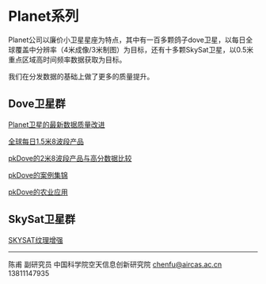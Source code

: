 # Planet系列

Planet公司以廉价小卫星星座为特点，其中有一百多颗鸽子dove卫星，以每日全球覆盖中分辨率（4米成像/3米制图）为目标，还有十多颗SkySat卫星，以0.5米重点区域高时间频率数据获取为目标。

我们在分发数据的基础上做了更多的质量提升。

## Dove卫星群

[Planet卫星的最新数据质量改进](discuss/discuss_superdove.html)

[全球每日1.5米8波段产品](discuss/discuss_superdove_x2.html)

[pkDove的2米8波段产品与高分数据比较](discuss/discuss_pkdove_gf6.html)

[pkDove的案例集锦](discuss/discuss_pkdove_samples.html)

[pkDove的农业应用](discuss/discuss_pkdove_farm.html)

## SkySat卫星群

[SKYSAT纹理增强](discuss/discuss_skysat_enh.html)

---

陈甫 副研究员
中国科学院空天信息创新研究院
chenfu@aircas.ac.cn
13811147935